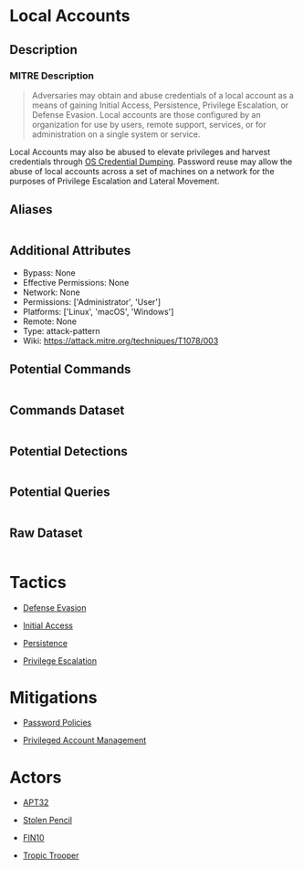 
# Local Accounts

## Description

### MITRE Description

> Adversaries may obtain and abuse credentials of a local account as a means of gaining Initial Access, Persistence, Privilege Escalation, or Defense Evasion. Local accounts are those configured by an organization for use by users, remote support, services, or for administration on a single system or service.

Local Accounts may also be abused to elevate privileges and harvest credentials through [OS Credential Dumping](https://attack.mitre.org/techniques/T1003). Password reuse may allow the abuse of local accounts across a set of machines on a network for the purposes of Privilege Escalation and Lateral Movement. 

## Aliases

```

```

## Additional Attributes

* Bypass: None
* Effective Permissions: None
* Network: None
* Permissions: ['Administrator', 'User']
* Platforms: ['Linux', 'macOS', 'Windows']
* Remote: None
* Type: attack-pattern
* Wiki: https://attack.mitre.org/techniques/T1078/003

## Potential Commands

```

```

## Commands Dataset

```

```

## Potential Detections

```json

```

## Potential Queries

```json

```

## Raw Dataset

```json

```

# Tactics


* [Defense Evasion](../tactics/Defense-Evasion.md)

* [Initial Access](../tactics/Initial-Access.md)
    
* [Persistence](../tactics/Persistence.md)
    
* [Privilege Escalation](../tactics/Privilege-Escalation.md)
    

# Mitigations


* [Password Policies](../mitigations/Password-Policies.md)

* [Privileged Account Management](../mitigations/Privileged-Account-Management.md)
    

# Actors


* [APT32](../actors/APT32.md)

* [Stolen Pencil](../actors/Stolen-Pencil.md)
    
* [FIN10](../actors/FIN10.md)
    
* [Tropic Trooper](../actors/Tropic-Trooper.md)
    

